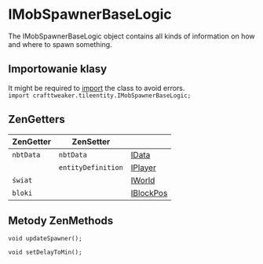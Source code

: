 # IMobSpawnerBaseLogic

The IMobSpawnerBaseLogic object contains all kinds of information on how and where to spawn something.

## Importowanie klasy

It might be required to [import](/AdvancedFunctions/Import/) the class to avoid errors.  
`import crafttweaker.tileentity.IMobSpawnerBaseLogic;`

## ZenGetters

| ZenGetter | ZenSetter          |                                       |
| --------- | ------------------ | ------------------------------------- |
| `nbtData` | `nbtData`          | [IData](/Vanilla/Data/IData/)         |
|           | `entityDefinition` | [IPlayer](/Vanilla/Players/IPlayer/)  |
| `świat`   |                    | [IWorld](/Vanilla/World/IWorld)       |
| `bloki`   |                    | [IBlockPos](/Vanilla/World/IBlockPos) |

## Metody ZenMethods

```zenscript
void updateSpawner();

void setDelayToMin();
```